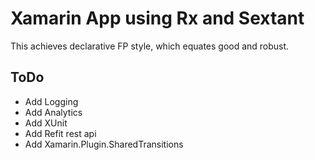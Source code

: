 # Xamarin App using Rx and Sextant

This achieves declarative FP style, which equates good and robust.

## ToDo
- Add Logging
- Add Analytics
- Add XUnit
- Add Refit rest api
- Add Xamarin.Plugin.SharedTransitions

